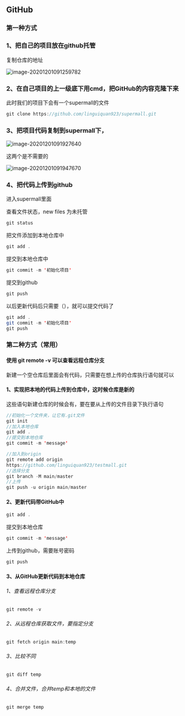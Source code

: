 

## GitHub

### 第一种方式

### 1、把自己的项目放在github托管

复制仓库的地址

![image-20201201091259782](C:\Users\Administrator\AppData\Roaming\Typora\typora-user-images\image-20201201091259782.png)

### 2、在自己项目的上一级底下用cmd，把GitHub的内容克隆下来

此时我们的项目下会有一个supermall的文件

```java
git clone https://github.com/linguiquan923/supermall.git
```

### 3、把项目代码复制到supermall下，

![image-20201201091927640](C:\Users\Administrator\AppData\Roaming\Typora\typora-user-images\image-20201201091927640.png)

这两个是不需要的

![image-20201201091947670](C:\Users\Administrator\AppData\Roaming\Typora\typora-user-images\image-20201201091947670.png)



### 4、把代码上传到github

进入supermall里面

查看文件状态，new files 为未托管

```java
git status
```

把文件添加到本地仓库中

```java
git add .
```

提交到本地仓库中

```java
git commit -m '初始化项目'
```

提交到github

```java
git push
```

以后更新代码后只需要（），就可以提交代码了

```java
git add .
git commit -m '初始化项目'
git push
```

### 第二种方式（常用）

#### 使用 git remote -v 可以查看远程仓库分支

新建一个空仓库后里面会有代码，只需要在想上传的仓库执行语句就可以

#### 1、实现把本地的代码上传到仓库中，这时候仓库是新的

这些语句新建仓库的时候会有，要在要从上传的文件目录下执行语句

```java
//初始化一个文件夹，让它有.git文件
git init  
//加入本地仓库
git add .
//提交到本地仓库
git commit -m 'message'

//加入到origin
git remote add origin
https://github.com/linguiquan923/testmall.git
//选择分支
git branch -M main/master
//上传
git push -u origin main/master
```

#### 2、更新代码带GitHub中

```java
git add .
```

提交到本地仓库

```java
git commit -m 'message'
```

上传到github，需要账号密码

```java
git push
```

#### 3、从GitHub更新代码到本地仓库

###### 1、查看远程仓库分支

```java
git remote -v
```

###### 2、从远程仓库获取文件，要指定分支

```java
git fetch origin main:temp
```

###### 3、比较不同

```java
git diff temp
```

###### 4、合并文件，合并temp和本地的文件

```java
git merge temp
```


